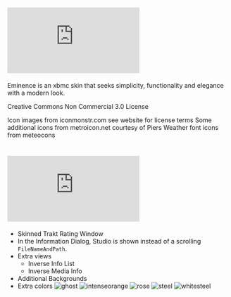 # ![Eminence](http://img.dafont.com/preview.php?text=Eminence&ttf=squared_display0&ext=1&size=64&psize=m&y=53)

Eminence is an xbmc skin that seeks simplicity, functionality and elegance with a modern look. 

Creative Commons Non Commercial 3.0 License

Icon images from iconmonstr.com see website for license terms
Some additional icons from metroicon.net courtesy of Piers
Weather font icons from meteocons


# ![Extras](http://img.dafont.com/preview.php?text=Extras&ttf=squared_display0&ext=1&size=64&psize=m&y=53)

* Skinned Trakt Rating Window
* In the Information Dialog, Studio is shown instead of a scrolling `FileNameAndPath`.
* Extra views
	* Inverse Info List
	* Inverse Media Info
* Additional Backgrounds
* Extra colors
![ghost](https://cloud.githubusercontent.com/assets/544444/4496170/a4aa63b0-4a62-11e4-970b-7ea80ac60a0a.jpg)
![intenseorange](https://cloud.githubusercontent.com/assets/544444/4496169/a4a85f84-4a62-11e4-8111-39bd7285fe47.jpg)
![rose](https://cloud.githubusercontent.com/assets/544444/4496168/a4a4cfae-4a62-11e4-96b8-95170416d56b.jpg)
![steel](https://cloud.githubusercontent.com/assets/544444/4496167/a4a45e84-4a62-11e4-921a-cae2f14e7fb5.jpg)
![whitesteel](https://cloud.githubusercontent.com/assets/544444/5782011/eaa71252-9db7-11e4-9f19-7143a09b061e.jpg)